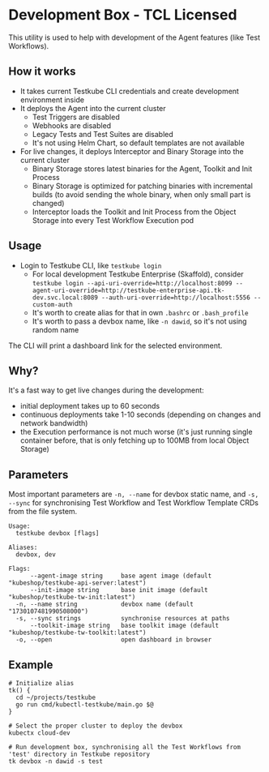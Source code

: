 # Development Box - TCL Licensed

This utility is used to help with development of the Agent features (like Test Workflows). 

## How it works

* It takes current Testkube CLI credentials and create development environment inside
* It deploys the Agent into the current cluster
  * Test Triggers are disabled
  * Webhooks are disabled
  * Legacy Tests and Test Suites are disabled
  * It's not using Helm Chart, so default templates are not available
* For live changes, it deploys Interceptor and Binary Storage into the current cluster
  * Binary Storage stores latest binaries for the Agent, Toolkit and Init Process
  * Binary Storage is optimized for patching binaries with incremental builds (to avoid sending the whole binary, when only small part is changed)
  * Interceptor loads the Toolkit and Init Process from the Object Storage into every Test Workflow Execution pod

## Usage

* Login to Testkube CLI, like `testkube login`
  * For local development Testkube Enterprise (Skaffold), consider `testkube login --api-uri-override=http://localhost:8099 --agent-uri-override=http://testkube-enterprise-api.tk-dev.svc.local:8089 --auth-uri-override=http://localhost:5556 --custom-auth`
  * It's worth to create alias for that in own `.bashrc` or `.bash_profile`
  * It's worth to pass a devbox name, like `-n dawid`, so it's not using random name

The CLI will print a dashboard link for the selected environment.

## Why?

It's a fast way to get live changes during the development:
* initial deployment takes up to 60 seconds
* continuous deployments take 1-10 seconds (depending on changes and network bandwidth)
* the Execution performance is not much worse (it's just running single container before, that is only fetching up to 100MB from local Object Storage)

## Parameters

Most important parameters are `-n, --name` for devbox static name,
and `-s, --sync` for synchronising Test Workflow and Test Workflow Template CRDs from the file system.

```shell
Usage:
  testkube devbox [flags]

Aliases:
  devbox, dev

Flags:
      --agent-image string     base agent image (default "kubeshop/testkube-api-server:latest")
      --init-image string      base init image (default "kubeshop/testkube-tw-init:latest")
  -n, --name string            devbox name (default "1730107481990508000")
  -s, --sync strings           synchronise resources at paths
      --toolkit-image string   base toolkit image (default "kubeshop/testkube-tw-toolkit:latest")
  -o, --open                   open dashboard in browser
```

## Example

```shell
# Initialize alias
tk() {
  cd ~/projects/testkube
  go run cmd/kubectl-testkube/main.go $@
}

# Select the proper cluster to deploy the devbox
kubectx cloud-dev

# Run development box, synchronising all the Test Workflows from 'test' directory in Testkube repository
tk devbox -n dawid -s test
```
